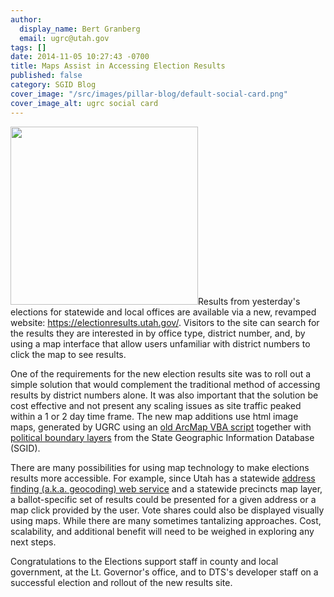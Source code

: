 ```yaml
---
author:
  display_name: Bert Granberg
  email: ugrc@utah.gov
tags: []
date: 2014-11-05 10:27:43 -0700
title: Maps Assist in Accessing Election Results
published: false
category: SGID Blog
cover_image: "/src/images/pillar-blog/default-social-card.png"
cover_image_alt: ugrc social card
---
```


<p><a href="/images/404.png"><img src="/images/404.png" alt="" title="UtahElectionsResults" width="300" height="285" class="inline-text-left" /></a>Results from yesterday's elections for statewide and local offices are available via a new, revamped website: <a href="https://electionresults.utah.gov/">https://electionresults.utah.gov/</a>. Visitors to the site can search for the results they are interested in by office type, district number, and, by using a map interface that allow users unfamiliar with district numbers to click the map to see results.</p>
<p>One of the requirements for the new election results site was to roll out a simple solution that would complement the traditional method of accessing results by district numbers alone. It was also important that the solution be cost effective and not present any scaling issues as site traffic peaked within a 1 or 2 day time frame. The new map additions use html image maps, generated by UGRC using an <a href="http://arcscripts.esri.com/details.asp?dbid=14574">old ArcMap VBA script</a> together with <a href="/products/sgid/political">political boundary layers</a> from the State Geographic Information Database (SGID).</p>
<p>There are many possibilities for using map technology to make elections results more accessible. For example, since Utah has a statewide <a href="/blog/2013-04-02-using-the-mapserv-utah-gov-api-to-geocode-address">address finding (a.k.a. geocoding) web service</a> and a statewide precincts map layer, a ballot-specific set of results could be presented for a given address or a map click provided by the user. Vote shares could also be displayed visually using maps. While there are many sometimes tantalizing approaches. Cost, scalability, and additional benefit will need to be weighed in exploring any next steps.</p>
<p>Congratulations to the Elections support staff in county and local government, at the Lt. Governor's office, and to DTS's developer staff on a successful election and rollout of the new results site.</p>
